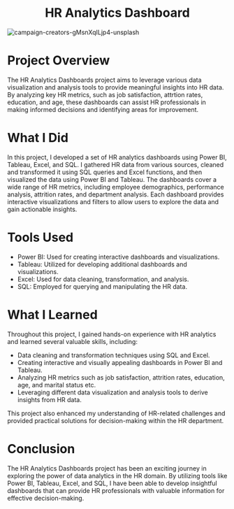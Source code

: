 <h1 align="center">HR Analytics Dashboard</h1>

![campaign-creators-gMsnXqILjp4-unsplash](https://github.com/CLizardi/hr_analytics_dashboards_powerbi_tableau_excel_sql/assets/52866379/0c631a21-fc87-456f-9366-d43c41053e0f)

# Project Overview

The HR Analytics Dashboards project aims to leverage various data visualization and analysis tools to provide meaningful insights into HR data. By analyzing key HR metrics, such as job satisfaction, attrtion rates, education, and age, these dashboards can assist HR professionals in making informed decisions and identifying areas for improvement.

# What I Did
In this project, I developed a set of HR analytics dashboards using Power BI, Tableau, Excel, and SQL. I gathered HR data from various sources, cleaned and transformed it using SQL queries and Excel functions, and then visualized the data using Power BI and Tableau. The dashboards cover a wide range of HR metrics, including employee demographics, performance analysis, attrition rates, and department analysis. Each dashboard provides interactive visualizations and filters to allow users to explore the data and gain actionable insights.

# Tools Used
* Power BI: Used for creating interactive dashboards and visualizations.
* Tableau: Utilized for developing additional dashboards and visualizations.
* Excel: Used for data cleaning, transformation, and analysis.
* SQL: Employed for querying and manipulating the HR data.

# What I Learned
Throughout this project, I gained hands-on experience with HR analytics and learned several valuable skills, including:

* Data cleaning and transformation techniques using SQL and Excel.
* Creating interactive and visually appealing dashboards in Power BI and Tableau.
* Analyzing HR metrics such as job satisfaction, attrition rates, education, age, and marital status etc.
* Leveraging different data visualization and analysis tools to derive insights from HR data.

This project also enhanced my understanding of HR-related challenges and provided practical solutions for decision-making within the HR department.

# Conclusion
The HR Analytics Dashboards project has been an exciting journey in exploring the power of data analytics in the HR domain. By utilizing tools like Power BI, Tableau, Excel, and SQL, I have been able to develop insightful dashboards that can provide HR professionals with valuable information for effective decision-making.
